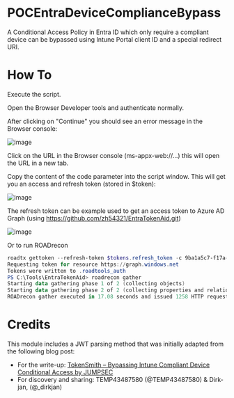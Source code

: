 # POCEntraDeviceComplianceBypass
A Conditional Access Policy in Entra ID which only require a compliant device can be bypassed using Intune Portal client ID and a special redirect URI.

# How To
Execute the script.

Open the Browser Developer tools and authenticate normally.

After clicking on "Continue" you should see an error message in the Browser console:

![image](https://github.com/user-attachments/assets/fc76f3fd-2ff3-45c3-9702-3094886c15f5)

Click on the URL in the Browser console (ms-appx-web://...) this will open the URL in a new tab.

Copy the content of the code parameter into the script window. This will get you an access and refresh token (stored in $token):

![image](https://github.com/user-attachments/assets/ebaf3109-1d84-4da3-acb2-51b8ab641266)

The refresh token can be example used to get an access token to Azure AD Graph (using https://github.com/zh54321/EntraTokenAid.git)

![image](https://github.com/user-attachments/assets/53c23690-cde9-4505-b38a-a7f58a7e45dd)

Or to run ROADrecon
```powershell
roadtx gettoken --refresh-token $tokens.refresh_token -c 9ba1a5c7-f17a-4de9-a1f1-6178c8d51223
Requesting token for resource https://graph.windows.net
Tokens were written to .roadtools_auth
PS C:\Tools\EntraTokenAid> roadrecon gather
Starting data gathering phase 1 of 2 (collecting objects)
Starting data gathering phase 2 of 2 (collecting properties and relationships)
ROADrecon gather executed in 17.08 seconds and issued 1258 HTTP requests.
```

# Credits

This module includes a JWT parsing method that was initially adapted from the following blog post:

- For the write-up: [TokenSmith – Bypassing Intune Compliant Device Conditional Access by JUMPSEC](https://labs.jumpsec.com/tokensmith-bypassing-intune-compliant-device-conditional-access/)
- For discovery and sharing: TEMP43487580 (@TEMP43487580) & Dirk-jan, (@_dirkjan)
